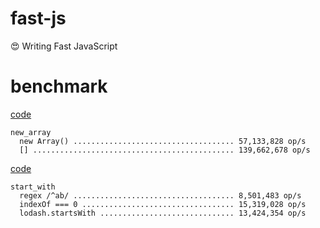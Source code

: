 # fast-js

:heart_eyes: Writing Fast JavaScript

# benchmark

[code](benchmark/new_array.js)

```
new_array
  new Array() .................................... 57,133,828 op/s
  [] ............................................. 139,662,678 op/s
```

[code](benchmark/start_with.js)

```
start_with
  regex /^ab/ .................................... 8,501,483 op/s
  indexOf === 0 .................................. 15,319,028 op/s
  lodash.startsWith .............................. 13,424,354 op/s
```